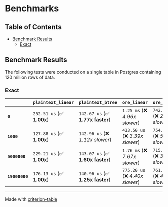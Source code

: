 # Benchmarks

## Table of Contents

- [Benchmark Results](#benchmark-results)
    - [Exact](#exact)

## Benchmark Results

The following tests were conducted on a single table in Postgres containing 120 million rows of data.

### Exact

|                | `plaintext_linear`          | `plaintext_btree`                | `ore_linear`                     | `ore_btree`                       |
|:---------------|:----------------------------|:---------------------------------|:---------------------------------|:--------------------------------- |
| **`0`**        | `252.51 us` (✅ **1.00x**)   | `142.67 us` (✅ **1.77x faster**) | `1.25 ms` (❌ *4.96x slower*)     | `742.45 us` (❌ *2.94x slower*)    |
| **`1000`**     | `127.88 us` (✅ **1.00x**)   | `142.96 us` (❌ *1.12x slower*)   | `433.50 us` (❌ *3.39x slower*)   | `754.43 us` (❌ *5.90x slower*)    |
| **`5000000`**  | `229.21 us` (✅ **1.00x**)   | `143.07 us` (✅ **1.60x faster**) | `1.76 ms` (❌ *7.67x slower*)     | `715.12 us` (❌ *3.12x slower*)    |
| **`19000000`** | `176.13 us` (✅ **1.00x**)   | `140.96 us` (✅ **1.25x faster**) | `775.20 us` (❌ *4.40x slower*)   | `761.21 us` (❌ *4.32x slower*)    |

---
Made with [criterion-table](https://github.com/nu11ptr/criterion-table)

